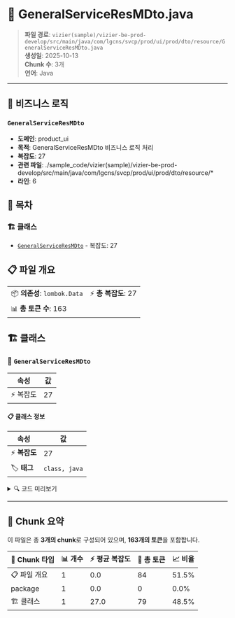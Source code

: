 # 📄 GeneralServiceResMDto.java

> **파일 경로**: `vizier(sample)/vizier-be-prod-develop/src/main/java/com/lgcns/svcp/prod/ui/prod/dto/resource/GeneralServiceResMDto.java`  
> **생성일**: 2025-10-13  
> **Chunk 수**: 3개  
> **언어**: Java
---



## 💼 비즈니스 로직

### `GeneralServiceResMDto`
- **도메인**: product_ui
- **목적**: GeneralServiceResMDto 비즈니스 로직 처리
- **복잡도**: 27
- **관련 파일**: ./sample_code/vizier(sample)/vizier-be-prod-develop/src/main/java/com/lgcns/svcp/prod/ui/prod/dto/resource/*
- **라인**: 6


## 📑 목차

### 🏗️ 클래스
- [`GeneralServiceResMDto`](#class-generalserviceresmdto) - 복잡도: 27

## 📋 파일 개요

| | |
|--|--|
| 📦 **의존성**: `lombok.Data` | ⚡ **총 복잡도**: 27 |
| 📊 **총 토큰 수**: 163 |  |



## 🏗️ 클래스

### <a id="class-generalserviceresmdto"></a>🎯 `GeneralServiceResMDto`

| 속성 | 값 |
|------|----|
| ⚡ 복잡도 | 27 |



#### 📋 클래스 정보

| 속성 | 값 |
|------|----|
| ⚡ **복잡도** | 27 || 📍 **라인 범위** | 6-6 |
| 🏷️ **태그** | `class, java` |

<details>
<summary>🔍 코드 미리보기</summary>

```java
public class GeneralServiceResMDto {
	private String prodUuid;
	private String svcFctrCd;
	private String svcFctrNm;
	private String svcFctrClssCd;
	private String svcFctrKdCd;
	private String swtcSbgnYn;
	private String swtcCd;
	private String valdEndDtm;
	private String rgstUsr;
	private String rgstDtm;
	private String updUsr;
	private String updDtm;
	
	 public GeneralServiceResMDto(RawServiceResMDto rawServiceResMDto) {
	        this.prodUuid = rawServiceResMDto.getProdUuid();
	        this.svcFctrCd = rawServiceResMDto.getSvcFctrCd();
	        this.svcFctrNm = rawServiceResMDto.getSvcFctrNm();
	        this.svcFctrClssCd = rawServiceResMDto.getSvcFctrClssCd();
	        this.svcFctrKdCd = rawServiceResMDto.getSvcFctrKdCd();
	        this.swtcSbgnYn = rawServiceResMDto.getSwtcSbgnYn();
	...
```

**Chunk 정보**
- 🆔 **ID**: `613f92319bad`
- 📍 **라인**: 6-6
- 📊 **토큰**: 79
- 🏷️ **태그**: `class, java`

</details>

---





## 🧩 Chunk 요약

이 파일은 총 **3개의 chunk**로 구성되어 있으며, **163개의 토큰**을 포함합니다.

| 🧩 Chunk 타입 | 📊 개수 | ⚡ 평균 복잡도 | 📝 총 토큰 | 📈 비율 |
|---------------|--------|-------------|----------|--------|
| 📋 파일 개요 | 1 | 0.0 | 84 | 51.5% |
| package | 1 | 0.0 | 0 | 0.0% |
| 🏗️ 클래스 | 1 | 27.0 | 79 | 48.5% |


